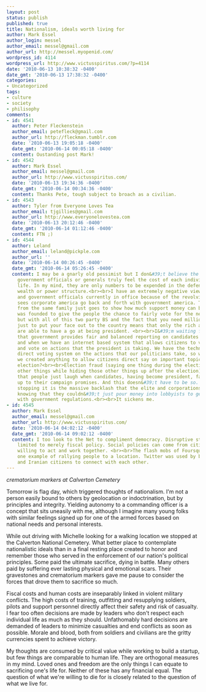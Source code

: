 ```yaml
---
layout: post
status: publish
published: true
title: Nationalism, ideals worth living for
author: Mark Essel
author_login: messel
author_email: messel@gmail.com
author_url: http://messel.myopenid.com/
wordpress_id: 4114
wordpress_url: http://www.victusspiritus.com/?p=4114
date: '2010-06-13 10:38:32 -0400'
date_gmt: '2010-06-13 17:38:32 -0400'
categories:
- Uncategorized
tags:
- culture
- society
- philisophy
comments:
- id: 4541
  author: Peter Fleckenstein
  author_email: petefleck@gmail.com
  author_url: http://fleckman.tumblr.com
  date: '2010-06-13 19:05:18 -0400'
  date_gmt: '2010-06-14 00:05:18 -0400'
  content: Oustanding post Mark!
- id: 4542
  author: Mark Essel
  author_email: messel@gmail.com
  author_url: http://www.victusspiritus.com/
  date: '2010-06-13 19:34:36 -0400'
  date_gmt: '2010-06-14 00:34:36 -0400'
  content: Thanks Pete, tough subject to broach as a civilian.
- id: 4543
  author: Tyler from Everyone Loves Tea
  author_email: tjgillies@gmail.com
  author_url: http://www.everyonelovestea.com
  date: '2010-06-13 20:12:46 -0400'
  date_gmt: '2010-06-14 01:12:46 -0400'
  content: FTN ;)
- id: 4544
  author: Leland
  author_email: leland@pickple.com
  author_url: ''
  date: '2010-06-14 00:26:45 -0400'
  date_gmt: '2010-06-14 05:26:45 -0400'
  content: I may be a gnarly old pessimist but I don&#39;t believe the majority of
    government officials or generals truly feel the cost of each individual soldier&#39;s
    life. In my mind, they are only numbers to be expended in the defense of personal
    wealth or power structure.<br><br>I have an extremely negative view of the elite
    and government officials currently in office because of the revolving door that
    sees corporate america go back and forth with government america. Two presidents
    from the same family just goes to show how much support money can buy.<br><br>Democracy
    was founded to give the people the chance to fairly vote for the next candidate,
    but with all of this two party BS and the fact that you need millions of dollars
    just to put your face out to the country means that only the rich and powerful
    are able to have a go at being president. <br><br>I&#39;m waiting for the day
    that government provides fair and balanced reporting on candidates to the people,
    and when we have an internet based system that allows citizens to verify themselves
    and vote on actions that the president is taking. We have the technology for a
    direct voting system on the actions that our politicians take, so why haven&#39;t
    we created anything to allow citizens direct say on important topics AFTER the
    election?<br><br>Election fraud (saying one thing during the election and doing
    other things while hiding those other things up after the election) is so common
    that people just laugh when candidates, having become president, fail to live
    up to their campaign promises. And this doesn&#39;t have to be so. The only thing
    stopping it is the massive backlash that the elite and corporations would have
    knowing that they couldn&#39;t just pour money into lobbyists to get their way
    with government regulations.<br><br>It sickens me.
- id: 4545
  author: Mark Essel
  author_email: messel@gmail.com
  author_url: http://www.victusspiritus.com/
  date: '2010-06-14 04:02:12 -0400'
  date_gmt: '2010-06-14 09:02:12 -0400'
  content: I too look to the Net to compliment democracy. Disruptive startups aren&#39;t
    limited to merely fiscal policy. Social policies can come from citizens who are
    willing to act and work together. <br><br>The flash mobs of Foursquare show just
    one example of rallying people to a location. Twitter was used by both Chinese
    and Iranian citizens to connect with each other.
---
```

<p><a href="http://www.victusspiritus.com/wp-content/uploads/2010/06/l_2048_1536_036346CB-AAD0-4DAB-B3CE-073664D9D3D5.jpeg"><img class="alignnone size-full" src="http://www.victusspiritus.com/wp-content/uploads/2010/06/l_2048_1536_036346CB-AAD0-4DAB-B3CE-073664D9D3D5.jpeg" alt="" /></a><br />
<em>crematorium markers at Calverton Cemetery</em></p>
<p>Tomorrow is flag day, which triggered thoughts of nationalism. I'm not a person easily bound to others by geolocation or indoctrination, but by principles and integrity. Yielding autonomy to a commanding officer is a concept that sits uneasily with me, although I imagine many young folks with similar feelings signed up for one of the armed forces based on national needs and personal interests.</p>
<p>While out driving with Michelle looking for a walking location we stopped at the Calverton National Cemetery. What better place to contemplate nationalistic ideals than in a final resting place created to honor and remember those who served in the enforcement of our nation's political principles. Some paid the ultimate sacrifice, dying in battle. Many others paid by suffering ever lasting physical and emotional scars. Their gravestones and crematorium markers gave me pause to consider the forces that drove them to sacrifice so much.</p>
<p>Fiscal costs and human costs are inseparably linked in violent military conflicts. The high costs of training, outfitting and resupplying soldiers, pilots and support personnel directly affect their safety and risk of casualty. I fear too often decisions are made by leaders who don't respect each individual life as much as they should. Unfathomably hard decisions are demanded of leaders to minimize casualties and end conflicts as soon as possible. Morale and blood, both from soldiers and civilians are the gritty currencies spent to achieve victory.</p>
<p>My thoughts are consumed by critical value while working to build a startup, but few things are comparable to human life. They are orthogonal measures in my mind. Loved ones and freedom are the only things I can equate to sacrificing one's life for. Neither of these has any financial equal. The question of what we're willing to die for is closely related to the question of what we live for.</p>
<p><a href="http://www.victusspiritus.com/wp-content/uploads/2010/06/l_2048_1536_D8130473-EC5C-417E-A3CA-7EDB69C35903.jpeg"><img class="alignnone size-full" src="http://www.victusspiritus.com/wp-content/uploads/2010/06/l_2048_1536_D8130473-EC5C-417E-A3CA-7EDB69C35903.jpeg" alt="" /></a></p>
